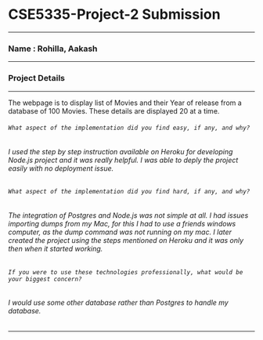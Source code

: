 CSE5335-Project-2 Submission
============================
---

### Name : Rohilla, Aakash
---

### Project Details
---

The webpage is to display list of Movies and their Year of release from a database of 100 Movies. These details are displayed 20 at a time.

###### `What aspect of the implementation did you find easy, if any, and why?`
######  I used the step by step instruction available on Heroku for developing Node.js project and it was really helpful. I was able to deply the project easily with no deployment issue.

###### `What aspect of the implementation did you find hard, if any, and why?`
###### The integration of Postgres and Node.js was not simple at all. I had issues importing dumps from my Mac, for this I had to use a friends windows computer, as the dump command was not running on my mac. I later created the project using the steps mentioned on Heroku and it was only then when it started working.

###### `If you were to use these technologies professionally, what would be your biggest concern?`
###### I would use some other database rather than Postgres to handle my database.

---
